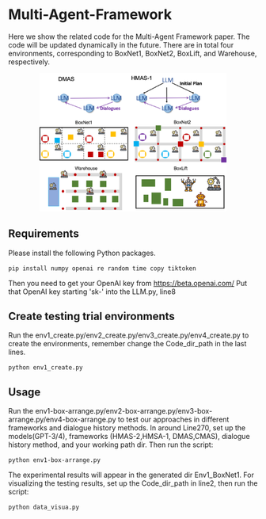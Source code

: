 # Multi-Agent-Framework
Here we show the related code for the Multi-Agent Framework paper. The code will be updated dynamically in the future. There are in total four environments, corresponding to BoxNet1, BoxNet2, BoxLift, and Warehouse, respectively.

<div align="center">
    <img src="Github-figures/main_figure.png" alt="Main image" width="75%"/>
</div>

## Requirements
Please install the following Python packages.
```
pip install numpy openai re random time copy tiktoken
```

Then you need to get your OpenAI key from https://beta.openai.com/
Put that OpenAI key starting 'sk-' into the LLM.py, line8

## Create testing trial environments
Run the env1_create.py/env2_create.py/env3_create.py/env4_create.py to create the environments, remember change the Code_dir_path in the last lines.

```
python env1_create.py
```

## Usage
Run the env1-box-arrange.py/env2-box-arrange.py/env3-box-arrange.py/env4-box-arrange.py to test our approaches in different frameworks and dialogue history methods. In around Line270, set up the models(GPT-3/4), frameworks (HMAS-2,HMSA-1, DMAS,CMAS), dialogue history method, and your working path dir. Then run the script:

```
python env1-box-arrange.py
```

The experimental results will appear in the generated dir Env1_BoxNet1. For visualizing the testing results, set up the Code_dir_path in line2, then run the script:

```
python data_visua.py
```
